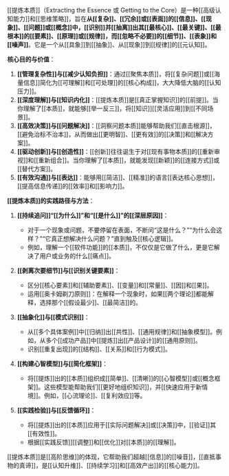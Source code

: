 [[提炼本质]]（Extracting the Essence 或 Getting to the Core）是一种[[高级认知能力]]和[[思维策略]]，旨在**从[[复杂]]、[[冗余]]或[[表面]]的[[信息]]、[[现象]]、[[问题]]或[[概念]]中，[[识别]]并[[抽离]]出其[[最核心]]、[[最关键]]、[[最根本]]的[[要素]]、[[原理]]或[[规律]]，而[[忽略不必要]]的[[细节]]、[[表象]]和[[噪声]]**。它是一个从[[具象]]到[[抽象]]、从[[现象]]到[[规律]]的[[元认知]]。

**核心目的与价值**：

1.  **[[管理复杂性]]与[[减少认知负担]]**：通过[[聚焦本质]]，将[[复杂问题]]或[[海量信息]]简化为[[可理解]]和[[可处理]]的[[核心构成]]，大大降低大脑的[[认知压力]]。
2.  **[[深度理解]]与[[知识内化]]**：[[提炼本质]]是[[真正掌握知识]]的[[前提]]。当你理解了[[本质]]，就能够[[举一反三]]，将[[知识]][[灵活应用]]到[[不同场景]]。
3.  **[[高效决策]]与[[问题解决]]**：[[洞察问题本质]]能够帮助我们[[直击根源]]，[[避免治标不治本]]，从而做出[[更明智]]、[[更有效]]的[[决策]]和[[解决方案]]。
4.  **[[驱动创新]]与[[创造性]]**：[[创新]]往往诞生于对[[现有事物本质]]的[[重新审视]]和[[重新组合]]。当你理解了[[本质]]，就能发现[[新颖]]的[[连接方式]]或[[替代方案]]。
5.  **[[有效沟通]]与[[表达]]**：能够用[[简洁]]、[[精准]]的语言[[表达核心思想]]，[[提高信息传递]]的[[效率]]和[[影响力]]。

**[[提炼本质]]的实践路径与方法**：

1.  **[[持续追问]]“[[为什么]]”和“[[是什么]]”的[[深层原因]]**：
    *   对于一个现象或问题，不要停留在表面，不断问“这是什么？”“为什么会这样？”“它真正想解决什么问题？”直到触及[[核心逻辑]]。
    *   例如，理解一个[[软件功能]]的[[本质]]，不仅仅是它做了什么，更是它解决了用户或业务的什么[[痛点]]。

2.  **[[剥离次要细节]]与[[识别关键要素]]**：
    *   区分[[核心要素]]和[[辅助要素]]、[[变量]]和[[常量]]、[[因]]和[[果]]。
    *   运用[[奥卡姆剃刀原则]]：在解释一个现象时，如果[[两个理论]]都能解释，选择那个[[假设最少]]、[[最简洁]]的。

3.  **[[抽象化]]与[[模式识别]]**：
    *   从[[多个具体案例]]中[[归纳]]出[[共性]]、[[通用规律]]和[[抽象模型]]。例如，从多个[[成功产品]]中[[提炼]]出[[产品设计]]的[[通用原则]]。
    *   识别[[重复出现]]的[[结构]]、[[关系]]和[[行为模式]]。

4.  **[[构建心智模型]]与[[简化框架]]**：
    *   将[[提炼]]出的[[本质]]组织成[[简单]]、[[清晰]]的[[心智模型]]或[[概念框架]]。这些模型能帮助我们[[更好地组织知识]]，并[[快速应用于新情境]]。例如，[[心流理论]]、[[复利效应]]等。

5.  **[[实践检验]]与[[反馈循环]]**：
    *   将[[提炼]]出的[[本质]]应用于[[实际问题解决]]或[[决策]]中，[[验证]]其[[有效性]]。
    *   根据[[实践反馈]][[调整]]和[[优化]]对[[本质]]的[[理解]]。

[[提炼本质]]是[[高阶思维]]的体现，它帮助我们超越[[信息]]的[[噪音]]，[[直抵事物的真谛]]，是[[认知升维]]、[[持续学习]]和[[高效产出]]的[[核心能力]]。